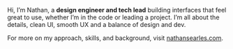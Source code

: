 Hi, I’m Nathan, a **design engineer and tech lead** building interfaces that feel great to use, whether I’m in the code or leading a project. I’m all about the details, clean UI, smooth UX and a balance of design and dev.

For more on my approach, skills, and background, visit [nathansearles.com](https://nathansearles.com/).
